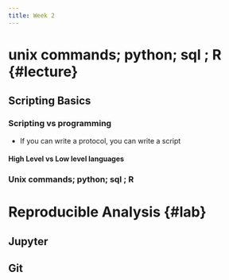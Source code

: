 ```yaml
---
title: Week 2
---
```


# unix commands; python; sql ; R {#lecture}

## Scripting Basics

### Scripting vs programming

- If you can write a protocol, you can write a script

#### High Level vs Low level languages

### Unix commands; python; sql ; R

# Reproducible Analysis {#lab}

## Jupyter

<!-- TODO -->

## Git

<!-- TODO -->
